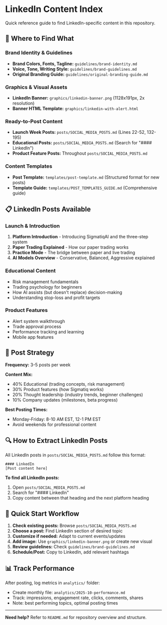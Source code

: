 # LinkedIn Content Index

Quick reference guide to find LinkedIn-specific content in this repository.

## 📍 Where to Find What

### Brand Identity & Guidelines
- **Brand Colors, Fonts, Tagline:** `guidelines/brand-identity.md`
- **Voice, Tone, Writing Style:** `guidelines/brand-guidelines.md`
- **Original Branding Guide:** `guidelines/original-branding-guide.md`

### Graphics & Visual Assets
- **LinkedIn Banner:** `graphics/linkedin-banner.png` (1128x191px, 2x resolution)
- **Banner HTML Template:** `graphics/linkedin-with-alert.html`

### Ready-to-Post Content
- **Launch Week Posts:** `posts/SOCIAL_MEDIA_POSTS.md` (Lines 22-52, 132-195)
- **Educational Posts:** `posts/SOCIAL_MEDIA_POSTS.md` (Search for "#### LinkedIn")
- **Product Feature Posts:** Throughout `posts/SOCIAL_MEDIA_POSTS.md`

### Content Templates
- **Post Template:** `templates/post-template.md` (Structured format for new posts)
- **Template Guide:** `templates/POST_TEMPLATES_GUIDE.md` (Comprehensive guide)

## 📋 LinkedIn Posts Available

### Launch & Introduction
1. **Platform Introduction** - Introducing SigmatiqAI and the three-step system
2. **Paper Trading Explained** - How our paper trading works
3. **Practice Mode** - The bridge between paper and live trading
4. **AI Models Overview** - Conservative, Balanced, Aggressive explained

### Educational Content
- Risk management fundamentals
- Trading psychology for beginners
- How AI assists (but doesn't replace) decision-making
- Understanding stop-loss and profit targets

### Product Features
- Alert system walkthrough
- Trade approval process
- Performance tracking and learning
- Mobile app features

## 🎯 Post Strategy

**Frequency:** 3-5 posts per week

**Content Mix:**
- 40% Educational (trading concepts, risk management)
- 30% Product features (how Sigmatiq works)
- 20% Thought leadership (industry trends, beginner challenges)
- 10% Company updates (milestones, beta progress)

**Best Posting Times:**
- Monday-Friday: 8-10 AM EST, 12-1 PM EST
- Avoid weekends for professional content

## 🔍 How to Extract LinkedIn Posts

All LinkedIn posts in `posts/SOCIAL_MEDIA_POSTS.md` follow this format:

```
#### LinkedIn
[Post content here]
```

**To find all LinkedIn posts:**
1. Open `posts/SOCIAL_MEDIA_POSTS.md`
2. Search for "#### LinkedIn"
3. Copy content between that heading and the next platform heading

## 🚀 Quick Start Workflow

1. **Check existing posts:** Browse `posts/SOCIAL_MEDIA_POSTS.md`
2. **Choose a post:** Find LinkedIn section of desired topic
3. **Customize if needed:** Adapt to current events/updates
4. **Add image:** Use `graphics/linkedin-banner.png` or create new visual
5. **Review guidelines:** Check `guidelines/brand-guidelines.md`
6. **Schedule/Post:** Copy to LinkedIn, add relevant hashtags

## 📊 Track Performance

After posting, log metrics in `analytics/` folder:
- Create monthly file: `analytics/2025-10-performance.md`
- Track: impressions, engagement rate, clicks, comments, shares
- Note: best performing topics, optimal posting times

---

**Need help?** Refer to `README.md` for repository overview and structure.
